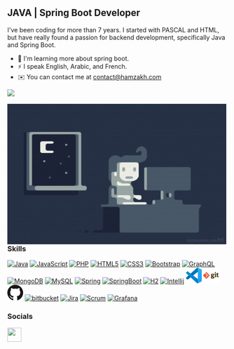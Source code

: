 JAVA | Spring Boot Developer
---------------------------

I've been coding for more than 7 years. I started with PASCAL and HTML, but have really found a passion for backend development, specifically Java and Spring Boot.

* 🧠  I'm learning more about spring boot.
* ⚡  I speak English, Arabic, and French.
* ✉️  You can contact me at [contact@hamzakh.com](mailto:contact@hamzakh.com)


<a href="https://www.github.com/HamzaELKhatib" target="_blank" rel="noreferrer"><img
src="https://img.shields.io/github/followers/HamzaELKhatib?logo=github&style=for-the-badge&color=0891b2&labelColor=27272a" /></a>

<img align="left" alt="GIF" src="https://github.com/HamzaELKhatib/HamzaELKhatib/blob/main/coding.gif?raw=true" width="500" height="320" />



<br /><br /><br /><br /><br /><br /><br /><br /><br /><br /><br /><br /><br /><br /><br /><br /><br />




### Skills

<p align="left">
<a href="https://www.oracle.com/java/" target="_blank" rel="noreferrer"><img src="https://raw.githubusercontent.com/danielcranney/readme-generator/main/public/icons/skills/java-colored.svg" width="36" height="36" alt="Java" /></a>
<a href="https://developer.mozilla.org/en-US/docs/Web/JavaScript" target="_blank" rel="noreferrer"><img src="https://raw.githubusercontent.com/danielcranney/readme-generator/main/public/icons/skills/javascript-colored.svg" width="36" height="36" alt="JavaScript" /></a>
<a href="https://www.php.net/" target="_blank" rel="noreferrer"><img src="https://raw.githubusercontent.com/danielcranney/readme-generator/main/public/icons/skills/php-colored.svg" width="36" height="36" alt="PHP" /></a>
<a href="https://developer.mozilla.org/en-US/docs/Glossary/HTML5" target="_blank" rel="noreferrer"><img src="https://raw.githubusercontent.com/danielcranney/readme-generator/main/public/icons/skills/html5-colored.svg" width="36" height="36" alt="HTML5" /></a>
<a href="https://www.w3.org/TR/CSS/#css" target="_blank" rel="noreferrer"><img src="https://raw.githubusercontent.com/danielcranney/readme-generator/main/public/icons/skills/css3-colored.svg" width="36" height="36" alt="CSS3" /></a>
<a href="https://getbootstrap.com/" target="_blank" rel="noreferrer"><img src="https://raw.githubusercontent.com/danielcranney/readme-generator/main/public/icons/skills/bootstrap-colored.svg" width="36" height="36" alt="Bootstrap" /></a>
<a href="https://graphql.org/" target="_blank" rel="noreferrer"><img src="https://raw.githubusercontent.com/danielcranney/readme-generator/main/public/icons/skills/graphql-colored.svg" width="36" height="36" alt="GraphQL" /></a>
<a href="https://www.mongodb.com/" target="_blank" rel="noreferrer"><img src="https://raw.githubusercontent.com/danielcranney/readme-generator/main/public/icons/skills/mongodb-colored.svg" width="36" height="36" alt="MongoDB" /></a>
<a href="https://www.mysql.com/" target="_blank" rel="noreferrer"><img src="https://raw.githubusercontent.com/danielcranney/readme-generator/main/public/icons/skills/mysql-colored.svg" width="36" height="36" alt="MySQL" /></a>
<a href="https://spring.io/" target="_blank" rel="noreferrer"><img src="https://user-images.githubusercontent.com/33158051/103925017-e7673b80-50e4-11eb-9379-ceb82e3f382c.png" width="36" height="36" alt="Spring" /></a>
<a href="https://spring.io/projects/spring-boot" target="_blank" rel="noreferrer"><img src="https://user-images.githubusercontent.com/33158051/103466606-760a4000-4d14-11eb-9941-2f3d00371471.png" width="70" height="36" alt="SpringBoot" /></a>
<a href="https://www.h2database.com/html/main.html" target="_blank" rel="noreferrer"><img src="https://h2database.com/html/images/h2-logo-2.png" width="40" height="36" alt="H2" /></a>
<a href="https://www.jetbrains.com/idea/" target="_blank" rel="noreferrer"><img src="https://pbs.twimg.com/profile_images/1206618215767584769/zl48EuhC_400x400.jpg" width="36" height="36" alt="Intellij" /></a>
<a href="https://code.visualstudio.com/" target="_blank" rel="noreferrer"><img src="https://raw.githubusercontent.com/github/explore/80688e429a7d4ef2fca1e82350fe8e3517d3494d/topics/visual-studio-code/visual-studio-code.png" width="36" height="36" alt="VSCode" /></a>
 <a href="https://git-scm.com/" target="_blank" rel="noreferrer"><img src="https://raw.githubusercontent.com/github/explore/80688e429a7d4ef2fca1e82350fe8e3517d3494d/topics/git/git.png" width="36" height="36" alt="git" /></a>
 <a href="https://github.com/" target="_blank" rel="noreferrer"><img src="https://raw.githubusercontent.com/github/explore/78df643247d429f6cc873026c0622819ad797942/topics/github/github.png" width="36" height="36" alt="github" /></a>
 <a href="https://bitbucket.org/product" target="_blank" rel="noreferrer"><img src="https://e7.pngegg.com/pngimages/475/330/png-clipart-bitbucket-computer-software-github-bitbucket-server-blue-angle.png" width="36" height="36" alt="bitbucket" /></a>
 <a href="https://www.atlassian.com/software/jira" target="_blank" rel="noreferrer"><img src="https://camo.githubusercontent.com/9f105d17211202e728af348707328453142d60e9d22d96e40fd9c8f1923142e6/68747470733a2f2f63646e2e776f726c64766563746f726c6f676f2e636f6d2f6c6f676f732f6a6972612d312e737667" width="36" height="36" alt="Jira" /></a>
 <a href="https://www.scrum.org/" target="_blank" rel="noreferrer"><img src="https://user-images.githubusercontent.com/33634168/89199023-49f46280-d5ae-11ea-8f21-34d69074b8f9.png" width="36" height="36" alt="Scrum" /></a>
 <a href="https://grafana.com/" target="_blank" rel="noreferrer"><img src="https://user-images.githubusercontent.com/5418178/162419165-9570bbeb-c703-4455-af28-f63a8c6dd019.png" width="36" height="36" alt="Grafana" /></a>


### Socials

<p align="left"> <a href="https://www.linkedin.com/in/hamza-el-khatib" target="_blank" rel="noreferrer"><img src="https://raw.githubusercontent.com/danielcranney/readme-generator/main/public/icons/socials/linkedin.svg" width="32" height="32" /></a></p>
 







 
